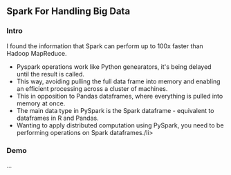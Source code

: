 <h2>Spark For Handling Big Data</h2>
<h3>Intro</h3>
<p>I found the information that Spark can perform up to 100x faster than Hadoop MapReduce. </p>
<ul>
  <li>Pyspark operations work like Python genearators, it's being delayed until the result is called.</li>
  <li>This way, avoiding pulling the full data frame into memory and enabling an efficient processing across a cluster of machines.</li>
  <li>This in opposition to Pandas dataframes, where everything is pulled into memory at once.</li>
  <li>The main data type in PySpark is the Spark dataframe - equivalent to dataframes in R and Pandas.</li>
  <li>Wanting to apply distributed computation using PySpark, you need to be performing operations on Spark dataframes./li>
</ul>

<h3>Demo</h3>
<p>...</p>
